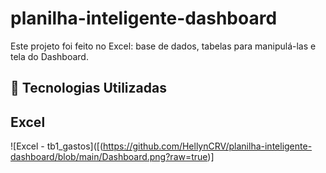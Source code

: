 # planilha-inteligente-dashboard

Este projeto foi feito no Excel: base de dados, tabelas para manipulá-las e tela do Dashboard.


## 🤖 Tecnologias Utilizadas
## Excel

![Excel - tb1_gastos]([(https://github.com/HellynCRV/planilha-inteligente-dashboard/blob/main/Dashboard.png?raw=true)]


[^1]: Último Desafio de Projeto com o Expert Felipe Aguiar - Bootcamp Caixa - IA Generativa com Microsoft Copilot. 
